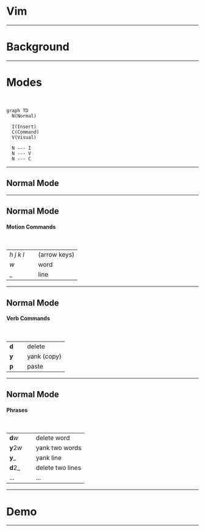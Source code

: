 # Vim

<?
see [[public speaking]]

prep:
- open new VSCode window
- turn on screen cast mode
- open MosaicLarge in window
- open [[vim talk demo]] in window
- zoom in 3x
?>

---

# Background

<?
a set of key bindings?
efficient
?>

---

# Modes

<br />

<?
I and ESC
?>

```mermaid
graph TD
  N(Normal)

  I(Insert)
  C(Command)
  V(Visual)

  N --- I
  N --- V
  N --- C
```

---

## Normal Mode

---

## Normal Mode

#### Motion Commands

<br />

|                        |              |
| ---------------------- | ------------ |
| _h_ _j_ _k_ _l_ &emsp; | (arrow keys) |
| _w_                    | word         |
| \_                     | line         |

<?
USE NUMBERS
?>

---

## Normal Mode

#### Verb Commands

<br />

|              |             |
| ------------ | ----------- |
| **d** &emsp; | delete      |
| **y**        | yank (copy) |
| **p**        | paste       |

<?
nothing happened...
?>

---

## Normal Mode

#### Phrases

<br />

|                  |                  |
| ---------------- | ---------------- |
| **d**_w_         | delete word      |
| **y**2*w* &emsp; | yank two words   |
| **y**\_          | yank line        |
| **d**2\_         | delete two lines |
| ...              | ...              |

<?
easy to remember, switch keyboard layouts
?>

---

# Demo

---

<?
learn Vim!
disadvantage: frustrating
?>
